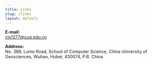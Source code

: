 ```yaml
---
title: Links
slug: /links
layout: default
---
```


<p>
<b>E-mail:</b>
<br/>
<a href="mailto:cls1277@cug.edu.cn">cls1277@cug.edu.cn</a>
</p>

<p>
<b>Address:</b>
<br/>
No. 388, Lumo Road, School of Computer Science, China University of Geosciences, Wuhan, Hubei, 430074, P.R. China
</p>